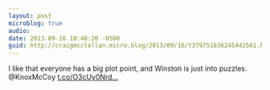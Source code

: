```yaml
---
layout: post
microblog: true
audio: 
date: 2013-09-16 18:40:20 -0500
guid: http://craigmcclellan.micro.blog/2013/09/16/t379751636245442561.html
---
```

I like that everyone has a big plot point, and Winston is just into puzzles. @KnoxMcCoy [t.co/O3cUy0Nrd...](http://t.co/O3cUy0Nrdv)
